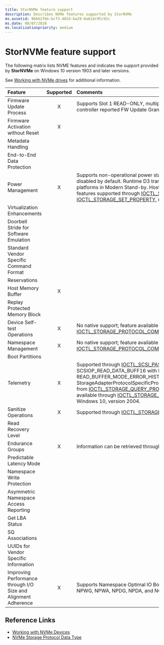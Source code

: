 ```yaml
---
title: StorNVMe feature support
description: Describes NVMe features supported by StorNVMe
ms.assetid: 96b62fbb-bcf3-402d-ba29-0a61dc95c92c
ms.date: 08/07/2020
ms.localizationpriority: medium
---
```


# StorNVMe feature support

The following matrix lists NVME features and indicates the support provided by **StorNVMe** on Windows 10 version 1903 and later versions.

See [Working with NVMe drives](https://docs.microsoft.com/windows/win32/fileio/working-with-nvme-devices#protocol-specific-queries) for additional information.

| Feature  | Supported | Comments |
| :------- | :-------: | :------- |
| Firmware Update Process                                        | X |  Supports Slot 1 READ-ONLY, multiple slots for Commit/Download. Aligns to controller reported FW Update Granularity. |
| Firmware Activation without Reset                              | X | |
| Metadata Handling                                              |   | |
| End-to-End Data Protection                                     |   | |
| Power Management                                               | X | Supports non-operational power states. Autonomous power state transitions are disabled by default. Runtime D3 transitions are enabled by default for selected platforms in Modern Stand-by. Host controlled thermal management Get and Set features supported through [IOCTL_STORAGE_QUERY_PROPERTY](https://docs.microsoft.com[IOCTL_STORAGE_QUERY_PROPERTY](https://docs.microsoft.com/en-us/windows-hardware/drivers/ddi/ntddstor/ni-ntddstor-ioctl_storage_query_property)/windows-hardware/drivers/ddi/ntddstor/ni-ntddstor-ioctl_storage_query_property) and [IOCTL_STORAGE_SET_PROPERTY](https://docs.microsoft.com[IOCTL_STORAGE_QUERY_PROPERTY](https://docs.microsoft.com/en-us/windows-hardware/drivers/ddi/ntddstor/ni-ntddstor-ioctl_storage_query_property)/windows-hardware/drivers/ddi/ntddstor/ni-ntddstor-ioctl_storage_set_propert), respectively. |
| Virtualization Enhancements                                    |   | |
| Doorbell Stride for Software Emulation                         |   | |
| Standard Vendor Specific Command Format                        |   | |
| Reservations                                                   |   | |
| Host Memory Buffer                                             | X | |
| Replay Protected Memory Block                                  |   | |
| Device Self-test Operations                                    | X | No native support; feature available through [IOCTL_STORAGE_PROTOCOL_COMMAND](https://docs.microsoft.com/windows-hardware/drivers/ddi/ntddstor/ni-ntddstor-ioctl_storage_protocol_command).|
| Namespace Management                                           | X | No native support; feature available through [IOCTL_STORAGE_PROTOCOL_COMMAND](https://docs.microsoft.com/windows-hardware/drivers/ddi/ntddstor/ni-ntddstor-ioctl_storage_protocol_command) in WinPE mode. |
| Boot Partitions                                                |   | |
| Telemetry                                                      | X | Supported through [IOCTL_SCSI_PASS_THROUGH](https://docs.microsoft.com/windows-hardware/drivers/ddi/ntddscsi/ni-ntddscsi-ioctl_scsi_pass_through) using command SCSIOP_READ_DATA_BUFF16 with buffer mode as READ_BUFFER_MODE_ERROR_HISTORY. Also available through StorageAdapterProtocolSpecificProperty/StorageDeviceProtocolSpecificProperty from [IOCTL_STORAGE_QUERY_PROPERTY](https://docs.microsoft.com[IOCTL_STORAGE_QUERY_PROPERTY](https://docs.microsoft.com/en-us/windows-hardware/drivers/ddi/ntddstor/ni-ntddstor-ioctl_storage_query_property)/windows-hardware/drivers/ddi/ntddstor/ni-ntddstor-ioctl_storage_query_property). For host telemetry, this is also available through [IOCTL_STORAGE_GET_DEVICE_INTERNAL_LOG](https://docs.microsoft.com[IOCTL_STORAGE_QUERY_PROPERTY](https://docs.microsoft.com/en-us/windows-hardware/drivers/ddi/ntddstor/ni-ntddstor-ioctl_storage_query_property)/windows-hardware/drivers/ddi/ntddstor/ni-ntddstor-ioctl_storage_get_device_internal_log) starting with Windows 10, version 2004. |
| Sanitize Operations                                            | X | Supported through [IOCTL_STORAGE_PROTOCOL_COMMAND](https://docs.microsoft.com/windows-hardware/drivers/ddi/ntddstor/ni-ntddstor-ioctl_storage_protocol_command) in WinPE mode. |
| Read Recovery Level                                            |   | |
| Endurance Groups                                               | X | Information can be retrieved through [IOCTL_STORAGE_QUERY_PROPERTY](https://docs.microsoft.com[IOCTL_STORAGE_QUERY_PROPERTY](https://docs.microsoft.com/en-us/windows-hardware/drivers/ddi/ntddstor/ni-ntddstor-ioctl_storage_query_property)/windows-hardware/drivers/ddi/ntddstor/ni-ntddstor-ioctl_storage_query_property) |
| Predictable Latency Mode                                       |   | |
| Namespace Write Protection                                     |   | |
| Asymmetric Namespace Access Reporting                          |   | |
| Get LBA Status                                                 |   | |
| SQ Associations                                                |   | |
| UUIDs for Vendor Specific Information                          |   | |
| Improving Performance through I/O Size and Alignment Adherence | X | Supports Namespace Optimal IO Boundary (NOIOB). Currently doesn't support NPWG, NPWA, NPDG, NPDA, and NOWS |

## Reference Links

- [Working with NVMe Devices](https://docs.microsoft.com/windows/win32/fileio/working-with-nvme-devices)
- [NVMe Storage Protocol Data Type](https://docs.microsoft.com/windows/win32/api/winioctl/ne-winioctl-storage_protocol_nvme_data_type)
